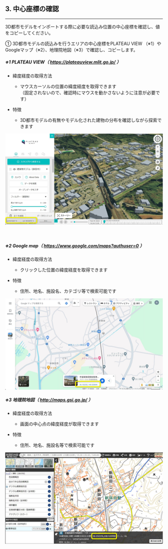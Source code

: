 ## 3. 中心座標の確認

------

3D都市モデルをインポートする際に必要な読込み位置の中心座標を確認し、値をコピーしてください。

① 3D都市モデルの読込みを行うエリアの中心座標をPLATEAU VIEW （※1）やGoogleマップ（※2）、地理院地図（※3）で確認し、コピーします。

<!--

| <img width=140/> | 緯度経度の取得方法               |特徴                                 |
|----------------|-------------------------------|-----------------------------|
|<B>PLATEAU VIEW</B>      |マウスカーソルの位置の緯度経度を取得できる。<br>（固定されないので、確認時にマウスを動かさないように注意が必要）|3D都市モデルの有無、モデル化された建物の分布を確認しながら探索できる  |
|<B>Google map  </B>         	|クリックした位置の緯度経度を取得できる    	|住所、地名、施設名、カテゴリ等で検索可能  |
|<B>地理院地図       </B>         	|画面の中心点の緯度経度が取得できる         	|住所、地名、施設名等で検索可能|

<br>
<br><br><img src="../resources/userMan/1-3-1.png" style="zoom: 25%;" />

<br>
<br>
<br>

※1 [PLATEAU VIEW 2.0 (mlit.go.jp)](https://plateauview.mlit.go.jp/)

※2 https://www.google.com/maps?authuser=0

※3 http://maps.gsi.go.jp/

<br>
<br>
<br>

-->

##### ※1 PLATEAU VIEW（ https://plateauview.mlit.go.jp/ ）

- 緯度経度の取得方法

    - マウスカーソルの位置の緯度経度を取得できます<br>（固定されないので、確認時にマウスを動かさないように注意が必要です）

- 特徴

    - 3D都市モデルの有無やモデル化された建物の分布を確認しながら探索できます

<img src="../resources/userMan/2-3-1-1.jpg" style="width:100" style="border: solid 1px #777777"/>
<br>
<br>
<br>

##### ※2 Google map（ https://www.google.com/maps?authuser=0 ）

- 緯度経度の取得方法

    - クリックした位置の緯度経度を取得できます

- 特徴

    - 住所、地名、施設名、カテゴリ等で検索可能です

<img src="../resources/userMan/2-3-1-2.jpg" style="width:100" style="border: solid 1px #777777"/>
<br>

##### ※3 地理院地図（ http://maps.gsi.go.jp/ ）

- 緯度経度の取得方法

    - 画面の中心点の緯度経度が取得できます

- 特徴

    - 住所、地名、施設名等で検索可能です

<img src="../resources/userMan/2-3-1-3.jpg" style="width:100" style="border: solid 1px #777777"/>
